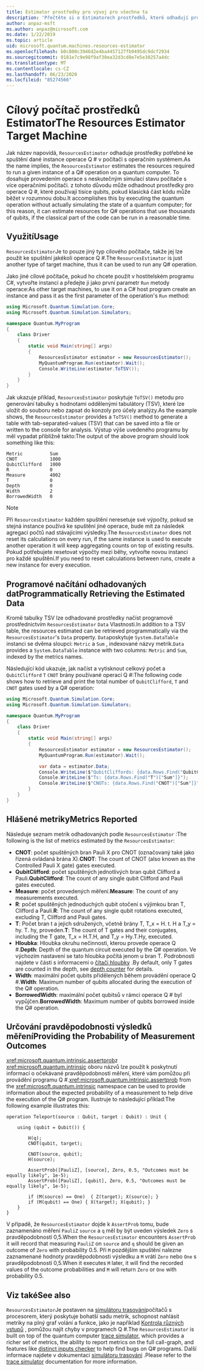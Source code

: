 ```yaml
---
title: Estimator prostředky pro vývoj pro všechna ta
description: 'Přečtěte si o Estimatorech prostředků, které odhadují prostředky potřebné ke spuštění dané instance operace Q # v počítači s více operačními systémy.'
author: anpaz-msft
ms.author: anpaz@microsoft.com
ms.date: 1/22/2019
ms.topic: article
uid: microsoft.quantum.machines.resources-estimator
ms.openlocfilehash: b0c800c3946d2e4ba4457127fb9495dc9dcf2934
ms.sourcegitcommit: 0181e7c9e98f9af30ea32d3cd8e7e5e30257a4dc
ms.translationtype: MT
ms.contentlocale: cs-CZ
ms.lasthandoff: 06/23/2020
ms.locfileid: "85274566"
---
```

# <a name="the-resources-estimator-target-machine"></a><span data-ttu-id="ccd01-103">Cílový počítač prostředků Estimator</span><span class="sxs-lookup"><span data-stu-id="ccd01-103">The Resources Estimator Target Machine</span></span>

<span data-ttu-id="ccd01-104">Jak název napovídá, `ResourcesEstimator` odhaduje prostředky potřebné ke spuštění dané instance operace Q # v počítači s operačním systémem.</span><span class="sxs-lookup"><span data-stu-id="ccd01-104">As the name implies, the `ResourcesEstimator` estimates the resources required to run a given instance of a Q# operation on a quantum computer.</span></span>
<span data-ttu-id="ccd01-105">To dosahuje provedením operace s neskutečným simulací stavu počítače s více operačními počítači. z tohoto důvodu může odhadnout prostředky pro operace Q #, které používají tisíce qubits, pokud klasická část kódu může běžet v rozumnou dobu.</span><span class="sxs-lookup"><span data-stu-id="ccd01-105">It accomplishes this by executing the quantum operation without actually simulating the state of a quantum computer; for this reason, it can estimate resources for Q# operations that use thousands of qubits, if the classical part of the code can be run in a reasonable time.</span></span>

## <a name="usage"></a><span data-ttu-id="ccd01-106">Využití</span><span class="sxs-lookup"><span data-stu-id="ccd01-106">Usage</span></span>

<span data-ttu-id="ccd01-107">`ResourcesEstimator`Je to pouze jiný typ cílového počítače, takže jej lze použít ke spuštění jakékoli operace Q #.</span><span class="sxs-lookup"><span data-stu-id="ccd01-107">The `ResourcesEstimator` is just another type of target machine, thus it can be used to run any Q# operation.</span></span> 

<span data-ttu-id="ccd01-108">Jako jiné cílové počítače, pokud ho chcete použít v hostitelském programu C#, vytvořte instanci a předejte ji jako první parametr `Run` metody operace:</span><span class="sxs-lookup"><span data-stu-id="ccd01-108">As other target machines, to use it on a C# host program create an instance and pass it as the first parameter of the operation's `Run` method:</span></span>

```csharp
using Microsoft.Quantum.Simulation.Core;
using Microsoft.Quantum.Simulation.Simulators;

namespace Quantum.MyProgram
{
    class Driver
    {
        static void Main(string[] args)
        {
            ResourcesEstimator estimator = new ResourcesEstimator();
            MyQuantumProgram.Run(estimator).Wait();
            Console.WriteLine(estimator.ToTSV());
        }
    }
}
```

<span data-ttu-id="ccd01-109">Jak ukazuje příklad, `ResourcesEstimator` poskytuje `ToTSV()` metodu pro generování tabulky s hodnotami oddělenými tabulátory (TSV), které lze uložit do souboru nebo zapsat do konzoly pro účely analýzy.</span><span class="sxs-lookup"><span data-stu-id="ccd01-109">As the example shows, the `ResourcesEstimator` provides a `ToTSV()` method to generate a table with tab-separated-values (TSV) that can be saved into a file or written to the console for analysis.</span></span> <span data-ttu-id="ccd01-110">Výstup výše uvedeného programu by měl vypadat přibližně takto:</span><span class="sxs-lookup"><span data-stu-id="ccd01-110">The output of the above program should look something like this:</span></span>

```Output
Metric          Sum
CNOT            1000
QubitClifford   1000
R               0
Measure         4002
T               0
Depth           0
Width           2
BorrowedWidth   0
```

> [!NOTE]
> <span data-ttu-id="ccd01-111">Při `ResourcesEstimator` každém spuštění neresetuje své výpočty, pokud se stejná instance používá ke spuštění jiné operace, bude mít za následek agregaci počtů nad stávajícími výsledky.</span><span class="sxs-lookup"><span data-stu-id="ccd01-111">The `ResourcesEstimator` does not reset its calculations on every run, if the same instance is used to execute another operation it will keep aggregating counts on top of existing results.</span></span>
> <span data-ttu-id="ccd01-112">Pokud potřebujete resetovat výpočty mezi běhy, vytvořte novou instanci pro každé spuštění.</span><span class="sxs-lookup"><span data-stu-id="ccd01-112">If you need to reset calculations between runs, create a new instance for every execution.</span></span>


## <a name="programmatically-retrieving-the-estimated-data"></a><span data-ttu-id="ccd01-113">Programové načítání odhadovaných dat</span><span class="sxs-lookup"><span data-stu-id="ccd01-113">Programmatically Retrieving the Estimated Data</span></span>

<span data-ttu-id="ccd01-114">Kromě tabulky TSV lze odhadované prostředky načíst programově prostřednictvím `ResourcesEstimator` `Data` Vlastnosti.</span><span class="sxs-lookup"><span data-stu-id="ccd01-114">In addition to a TSV table, the resources estimated can be retrieved programmatically via the `ResourcesEstimator`'s `Data` property.</span></span> <span data-ttu-id="ccd01-115">`Data`poskytuje `System.DataTable` instanci se dvěma sloupci: `Metric` a `Sum` , indexované názvy metrik.</span><span class="sxs-lookup"><span data-stu-id="ccd01-115">`Data` provides a `System.DataTable` instance with two columns: `Metric` and `Sum`, indexed by the metrics names.</span></span>

<span data-ttu-id="ccd01-116">Následující kód ukazuje, jak načíst a vytisknout celkový počet a `QubitClifford` `T` `CNOT` brány používané operací Q #:</span><span class="sxs-lookup"><span data-stu-id="ccd01-116">The following code shows how to retrieve and print the total number of `QubitClifford`, `T` and `CNOT` gates used by a Q# operation:</span></span>

```csharp
using Microsoft.Quantum.Simulation.Core;
using Microsoft.Quantum.Simulation.Simulators;

namespace Quantum.MyProgram
{
    class Driver
    {
        static void Main(string[] args)
        {
            ResourcesEstimator estimator = new ResourcesEstimator();
            MyQuantumProgram.Run(estimator).Wait();

            var data = estimator.Data;
            Console.WriteLine($"QubitCliffords: {data.Rows.Find("QubitClifford")["Sum"]}");
            Console.WriteLine($"Ts: {data.Rows.Find("T")["Sum"]}");
            Console.WriteLine($"CNOTs: {data.Rows.Find("CNOT")["Sum"]}");
        }
    }
}
```

## <a name="metrics-reported"></a><span data-ttu-id="ccd01-117">Hlášené metriky</span><span class="sxs-lookup"><span data-stu-id="ccd01-117">Metrics Reported</span></span>

<span data-ttu-id="ccd01-118">Následuje seznam metrik odhadovaných podle `ResourcesEstimator` :</span><span class="sxs-lookup"><span data-stu-id="ccd01-118">The following is the list of metrics estimated by the `ResourcesEstimator`:</span></span>

* <span data-ttu-id="ccd01-119">__CNOT__: počet spuštěných bran Pauli X pro CNOT (označovaný také jako řízená ovládaná brána X).</span><span class="sxs-lookup"><span data-stu-id="ccd01-119">__CNOT__: The count of CNOT (also known as the Controlled Pauli X gate) gates executed.</span></span>
* <span data-ttu-id="ccd01-120">__QubitClifford__: počet spuštěných jednotlivých bran qubit Clifford a Pauli.</span><span class="sxs-lookup"><span data-stu-id="ccd01-120">__QubitClifford__: The count of any single qubit Clifford and Pauli gates executed.</span></span>
* <span data-ttu-id="ccd01-121">__Measure__: počet provedených měření.</span><span class="sxs-lookup"><span data-stu-id="ccd01-121">__Measure__:  The count of any measurements executed.</span></span>
* <span data-ttu-id="ccd01-122">__R__: počet spuštěných jednoduchých qubit otočení s výjimkou bran T, Clifford a Pauli.</span><span class="sxs-lookup"><span data-stu-id="ccd01-122">__R__: The count of any single qubit rotations executed, excluding T, Clifford and Pauli gates.</span></span>
* <span data-ttu-id="ccd01-123">__T__: Počet bran t a jejich sdružených, včetně brány T, T_x = H. t. H a T_y = hy. T. hy, proveden.</span><span class="sxs-lookup"><span data-stu-id="ccd01-123">__T__: The count of T gates and their conjugates, including the T gate, T_x = H.T.H, and T_y = Hy.T.Hy, executed.</span></span>
* <span data-ttu-id="ccd01-124">__Hloubka__: Hloubka okruhu nečinnosti, kterou provede operace Q #.</span><span class="sxs-lookup"><span data-stu-id="ccd01-124">__Depth__: Depth of the quantum circuit executed by the Q# operation.</span></span> <span data-ttu-id="ccd01-125">Ve výchozím nastavení se tato hloubka počítá jenom u bran T. Podrobnosti najdete v části s informacemi o [čítači hloubky](xref:microsoft.quantum.machines.qc-trace-simulator.depth-counter) .</span><span class="sxs-lookup"><span data-stu-id="ccd01-125">By default, only T gates are counted in the depth, see [depth counter](xref:microsoft.quantum.machines.qc-trace-simulator.depth-counter) for details.</span></span>
* <span data-ttu-id="ccd01-126">__Width__: maximální počet qubits přidělených během provádění operace Q #.</span><span class="sxs-lookup"><span data-stu-id="ccd01-126">__Width__: Maximum number of qubits allocated during the execution of the Q# operation.</span></span>
* <span data-ttu-id="ccd01-127">__BorrowedWidth__: maximální počet qubitsů v rámci operace Q # byl vypůjčen.</span><span class="sxs-lookup"><span data-stu-id="ccd01-127">__BorrowedWidth__: Maximum number of qubits borrowed inside the Q# operation.</span></span>


## <a name="providing-the-probability-of-measurement-outcomes"></a><span data-ttu-id="ccd01-128">Určování pravděpodobnosti výsledků měření</span><span class="sxs-lookup"><span data-stu-id="ccd01-128">Providing the Probability of Measurement Outcomes</span></span>

<span data-ttu-id="ccd01-129"><xref:microsoft.quantum.intrinsic.assertprob>z <xref:microsoft.quantum.intrinsic> oboru názvů lze použít k poskytnutí informací o očekávané pravděpodobnosti měření, které vám pomůžou při provádění programu Q #.</span><span class="sxs-lookup"><span data-stu-id="ccd01-129"><xref:microsoft.quantum.intrinsic.assertprob> from the <xref:microsoft.quantum.intrinsic> namespace can be used to provide information about the expected probability of a measurement to help drive the execution of the Q# program.</span></span> <span data-ttu-id="ccd01-130">Ilustruje to následující příklad:</span><span class="sxs-lookup"><span data-stu-id="ccd01-130">The following example illustrates this:</span></span>

```qsharp
operation Teleport(source : Qubit, target : Qubit) : Unit {

    using (qubit = Qubit()) {

        H(q);
        CNOT(qubit, target);

        CNOT(source, qubit);
        H(source);

        AssertProb([PauliZ], [source], Zero, 0.5, "Outcomes must be equally likely", 1e-5);
        AssertProb([PauliZ], [qubit], Zero, 0.5, "Outcomes must be equally likely", 1e-5);

        if (M(source) == One)  { Z(target); X(source); }
        if (M(qubit) == One) { X(target); X(qubit); }
    }
}
```

<span data-ttu-id="ccd01-131">V případě, že `ResourcesEstimator` dojde k `AssertProb` tomu, bude zaznamenáno měření `PauliZ` `source` a `q` měl by být uveden výsledek `Zero` s pravděpodobností 0,5.</span><span class="sxs-lookup"><span data-stu-id="ccd01-131">When the `ResourcesEstimator` encounters `AssertProb` it will record that measuring `PauliZ` on `source` and `q` should be given an outcome of `Zero` with probability 0.5.</span></span> <span data-ttu-id="ccd01-132">Při `M` pozdějším spuštění nalezne zaznamenané hodnoty pravděpodobnosti výsledku a `M` vrátí `Zero` nebo `One` s pravděpodobností 0,5.</span><span class="sxs-lookup"><span data-stu-id="ccd01-132">When it executes `M` later, it will find the recorded values of the outcome probabilities and `M` will return `Zero` or `One` with probability 0.5.</span></span>


## <a name="see-also"></a><span data-ttu-id="ccd01-133">Viz také</span><span class="sxs-lookup"><span data-stu-id="ccd01-133">See also</span></span>

<span data-ttu-id="ccd01-134">`ResourcesEstimator`Je postaven na [simulátoru trasování](xref:microsoft.quantum.machines.qc-trace-simulator.intro)počítačů s procesorem, který poskytuje bohatší sadu metrik, schopnost nahlásit metriky na plný graf volání a funkce, jako je například [Kontrola různých vstupů](xref:microsoft.quantum.machines.qc-trace-simulator.distinct-inputs) , pomůžou najít chyby v programech Q #.</span><span class="sxs-lookup"><span data-stu-id="ccd01-134">The `ResourcesEstimator` is built on top of the quantum computer [trace simulator](xref:microsoft.quantum.machines.qc-trace-simulator.intro), which provides a richer set of metrics, the ability to report metrics on the full call-graph, and features like [distinct inputs checker](xref:microsoft.quantum.machines.qc-trace-simulator.distinct-inputs) to help find bugs on Q# programs.</span></span> <span data-ttu-id="ccd01-135">Další informace najdete v dokumentaci [simulátoru trasování](xref:microsoft.quantum.machines.qc-trace-simulator.intro) .</span><span class="sxs-lookup"><span data-stu-id="ccd01-135">Please refer to the [trace simulator](xref:microsoft.quantum.machines.qc-trace-simulator.intro) documentation for more information.</span></span>

